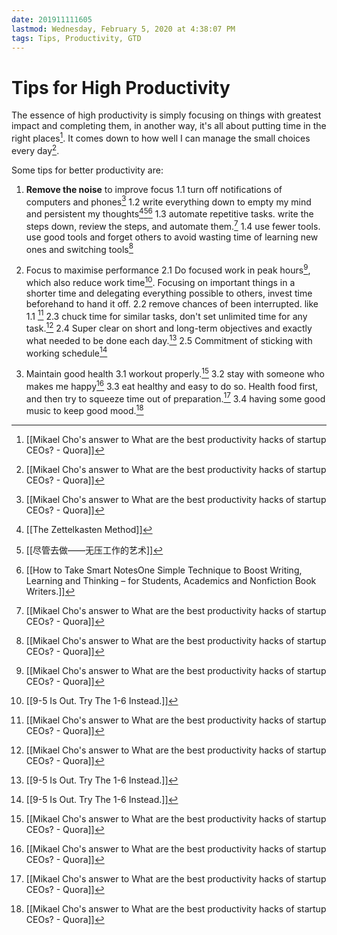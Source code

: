 ```yaml
---
date: 201911111605
lastmod: Wednesday, February 5, 2020 at 4:38:07 PM
tags: Tips, Productivity, GTD
---
```

# Tips for High Productivity

The essence of high productivity is simply focusing on things with greatest impact and completing them, in another way, it's all about putting time in the right places[^EF9E4CDB9A74]. It comes down to how well I can manage the small choices every day[^EF9E4CDB9A74].

Some tips for better productivity are:

1. **Remove the noise** to improve focus
	1.1 turn off notifications of computers and phones[^EF9E4CDB9A74]
	1.2 write everything down to empty my mind and persistent my thoughts[^4995C4EA2355][^C8B3F7EEA16B][^09D3BB9E6FB1]
	1.3 automate repetitive tasks. write the steps down, review the steps, and automate them.[^EF9E4CDB9A74]
	1.4 use fewer tools. use good tools and forget others to avoid wasting time of learning new ones and switching tools[^EF9E4CDB9A74]

2. Focus to maximise performance
	2.1 Do focused work in peak hours[^EF9E4CDB9A74], which also reduce work time[^3E53D9C5C3B5]. Focusing on important things in a shorter time and delegating everything possible to others, invest time beforehand to hand it off.
	2.2 remove chances of been interrupted. like 1.1 [^EF9E4CDB9A74]
	2.3 chuck time for similar tasks, don't set unlimited time for any task.[^EF9E4CDB9A74]
	2.4 Super clear on short and long-term objectives and exactly what needed to be done each day.[^3E53D9C5C3B5]
	2.5 Commitment of sticking with working schedule[^3E53D9C5C3B5]

3. Maintain good health
	3.1 workout properly.[^EF9E4CDB9A74]
	3.2 stay with someone who makes me happy[^EF9E4CDB9A74]
	3.3 eat healthy and easy to do so. Health food first, and then try to squeeze time out of preparation.[^EF9E4CDB9A74]
	3.4 having some good music to keep good mood.[^EF9E4CDB9A74]


[^09D3BB9E6FB1]: [[How to Take Smart NotesOne Simple Technique to Boost Writing, Learning and Thinking – for Students, Academics and Nonfiction Book Writers.]]
[^3E53D9C5C3B5]: [[9-5 Is Out. Try The 1-6 Instead.]]
[^4995C4EA2355]: [[The Zettelkasten Method]]
[^C8B3F7EEA16B]: [[尽管去做——无压工作的艺术]]
[^EF9E4CDB9A74]: [[Mikael Cho's answer to What are the best productivity hacks of startup CEOs? - Quora]]